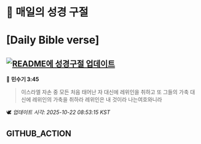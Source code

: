 # 🙏 매일의 성경 구절
# [Daily Bible verse]
## [![README에 성경구절 업데이트](https://github.com/DONGSUKA/first_test/actions/workflows/update-readme-bible.yml/badge.svg)](https://github.com/DONGSUKA/first_test/actions/workflows/update-readme-bible.yml)
<!-- START_BIBLE_VERSE -->
📖 **민수기 3:45**
> 이스라엘 자손 중 모든 처음 태어난 자 대신에 레위인을 취하고 또 그들의 가축 대신에 레위인의 가축을 취하라 레위인은 내 것이라 나는여호와니라

🕊️ _업데이트 시각: 2025-10-22 08:53:15 KST_
  <!-- END_BIBLE_VERSE -->
## GITHUB_ACTION
